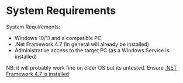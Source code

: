 # System Requirements

System Requirements:
- Windows 10/11 and a compatible PC
- .Net Framework 4.7 (In general will already be installed)
- Administrative access to the target PC (as a Windows Service is installed)

NB: it will probably work fine on older OS but its untested. Ensure [.NET Framework 4.7 is installed](https://www.microsoft.com/en-us/download/details.aspx?id=55167)
